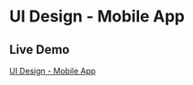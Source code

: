 # UI Design - Mobile App

## Live Demo

[UI Design - Mobile App](https://skhosla8.github.io/UI-design-mobile-app/)